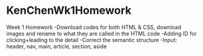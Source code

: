 # KenChenWk1Homework
Week 1 Homework
-Download codes for both HTML & CSS, download images and rename to what they are called in the HTML code
-Adding ID for clicking+leading to the detail
-Correct the semantic structure
-Input: header, nav, main, article, section, aside